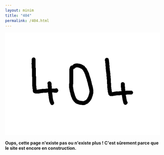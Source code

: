```yaml
---
layout: minim
title: "404"
permalink: /404.html
---
```


<script>
    document.write('<a href="' + document.referrer + '">retour</a>');
</script>

![image erreur 404](assets/img/404.gif)

**Oups, cette page n'existe pas ou n'existe plus ! C'est sûrement parce que le site est encore en construction.**

